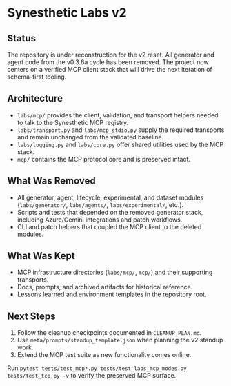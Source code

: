 # Synesthetic Labs v2

## Status

The repository is under reconstruction for the v2 reset. All generator and agent code from the v0.3.6a cycle has been removed. The project now centers on a verified MCP client stack that will drive the next iteration of schema-first tooling.

## Architecture

- `labs/mcp/` provides the client, validation, and transport helpers needed to talk to the Synesthetic MCP registry.
- `labs/transport.py` and `labs/mcp_stdio.py` supply the required transports and remain unchanged from the validated baseline.
- `labs/logging.py` and `labs/core.py` offer shared utilities used by the MCP stack.
- `mcp/` contains the MCP protocol core and is preserved intact.

## What Was Removed

- All generator, agent, lifecycle, experimental, and dataset modules (`labs/generator/`, `labs/agents/`, `labs/experimental/`, etc.).
- Scripts and tests that depended on the removed generator stack, including Azure/Gemini integrations and patch workflows.
- CLI and patch helpers that coupled the MCP client to the deleted modules.

## What Was Kept

- MCP infrastructure directories (`labs/mcp/`, `mcp/`) and their supporting transports.
- Docs, prompts, and archived artifacts for historical reference.
- Lessons learned and environment templates in the repository root.

## Next Steps

1. Follow the cleanup checkpoints documented in `CLEANUP_PLAN.md`.
2. Use `meta/prompts/standup_template.json` when planning the v2 standup work.
3. Extend the MCP test suite as new functionality comes online.

Run `pytest tests/test_mcp*.py tests/test_labs_mcp_modes.py tests/test_tcp.py -v` to verify the preserved MCP surface.
